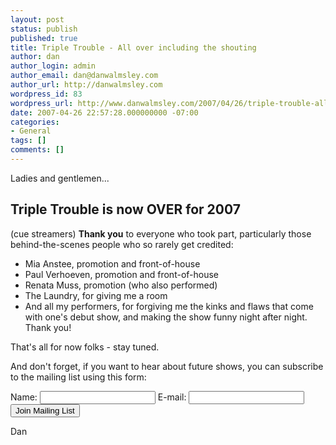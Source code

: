 ```yaml
---
layout: post
status: publish
published: true
title: Triple Trouble - All over including the shouting
author: dan
author_login: admin
author_email: dan@danwalmsley.com
author_url: http://danwalmsley.com
wordpress_id: 83
wordpress_url: http://www.danwalmsley.com/2007/04/26/triple-trouble-all-over-including-all-the-shouting/
date: 2007-04-26 22:57:28.000000000 -07:00
categories:
- General
tags: []
comments: []
---
```

Ladies and gentlemen...
<h2>Triple Trouble is now OVER for 2007</h2>
(cue streamers)
<b>Thank you</b> to everyone who took part, particularly those behind-the-scenes people who so rarely get credited:
<ul>
<li>Mia Anstee, promotion and front-of-house</li>
<li>Paul Verhoeven, promotion and front-of-house</li>
<li>Renata Muss, promotion (who also performed)</li>
<li>The Laundry, for giving me a room</li>
<li>And all my performers, for forgiving me the kinks and flaws that come with one's debut show, and making the show funny night after night. Thank you!</li>
</ul>
That's all for now folks - stay tuned.

And don't forget, if you want to hear about future shows, you can subscribe to the mailing list using this form:
<form method="post" action="http://scripts.dreamhost.com/add_list.cgi"><input type="hidden" name="list" value="newsletter@danwalmsley.com" /><input type="hidden" name="domain" value="danwalmsley.com" /><input type="hidden" name="emailit" value="1" />
Name: <input name="name" />
E-mail: <input name="email" /><br />
<input type="submit" name="submit" value="Join Mailing List" />
</form>

Dan
